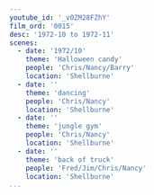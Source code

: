 ```yaml
---
youtube_id: '_v0ZM28FZhY'
film_ord: '0015'
desc: '1972-10 to 1972-11'
scenes:
  - date: '1972/10'
    theme: 'Halloween candy'
    people: 'Chris/Nancy/Barry'
    location: 'Shellburne'
  - date: ''
    theme: 'dancing'
    people: 'Chris/Nancy'
    location: 'Shellburne'
  - date: ''
    theme: 'jungle gym'
    people: 'Chris/Nancy'
    location: 'Shellburne'
  - date: ''
    theme: 'back of truck'
    people: 'Fred/Jim/Chris/Nancy'
    location: 'Shellburne'
...
```

